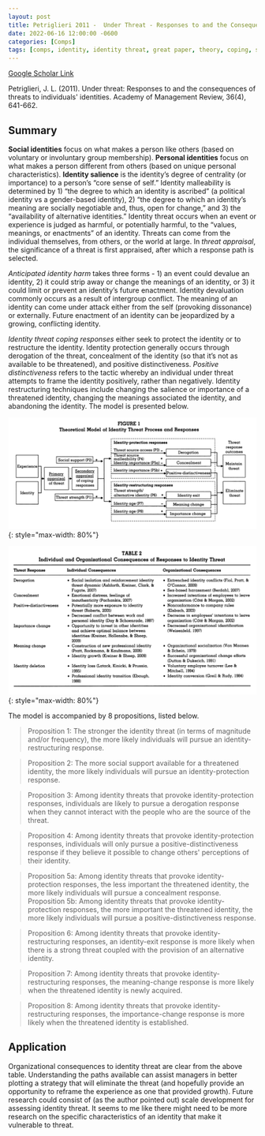 ```yaml
---
layout: post
title: Petriglieri 2011 -  Under Threat - Responses to and the Consequences of Threats to Individuals' Identities
date: 2022-06-16 12:00:00 -0600
categories: [Comps]
tags: [comps, identity, identity threat, great paper, theory, coping, social support]
---
```

[Google Scholar Link](https://scholar.google.com/scholar?hl=en&as_sdt=0%2C45&q=under+threat+responses+to+and+consequences+of+threats+to+individual+identities&btnG=)

Petriglieri, J. L. (2011). Under threat: Responses to and the consequences of threats to individuals' identities. Academy of Management Review, 36(4), 641-662.

## Summary
**Social identities** focus on what makes a person like others (based on voluntary or involuntary  group membership).  **Personal identities** focus on what makes a person different from others (based on unique personal characteristics).  **Identity salience** is the identity’s degree of centrality (or importance) to a person’s “core sense of self.”  Identity malleability is determined by 1) “the degree to which an identity is ascribed” (a political identity vs a gender-based identity), 2) “the degree to which an identity’s meaning are socially negotiable and, thus, open for change,” and 3) the “availability of alternative identities.”  Identity threat occurs when an event or experience is judged as harmful, or potentially harmful, to the “values, meanings, or enactments” of an identity.  Threats can come from the individual themselves, from others, or the world at large.  In _threat appraisal_, the significance of a threat is first appraised, after which a response path is selected.

_Anticipated identity harm_ takes three forms - 1) an event could devalue an identity, 2) it could strip away or change the meanings of an identity, or 3) it could limit or prevent an identity’s future enactment.  Identity devaluation commonly occurs as a result of intergroup conflict.  The meaning of an identity can come under attack either from the self (provoking dissonance) or externally.  Future enactment of an identity can be jeopardized by a growing, conflicting identity.

_Identity threat coping responses_ either seek to protect the identity or to restructure the identity.  Identity protection generally occurs through derogation of the threat, concealment of the identity (so that it’s not as available to be threatened), and positive distinctiveness.  _Positive distinctiveness_ refers to the tactic whereby an individual under threat attempts to frame the identity positively, rather than negatively.  Identity restructuring techniques include changing the salience or importance of a threatened identity, changing the meanings associated the identity, and abandoning the identity.  The model is presented below.

![Identity Threat Model](/images/Petriglieri2011-IdentityThreatModel.png){: style="max-width: 80%"}

![Identity Threat Model](/images/Petriglieri2011-ResponsestoIdentityThreat.png ){: style="max-width: 80%"}

The model is accompanied by 8 propositions, listed below.

> Proposition 1: The stronger the identity threat (in terms of magnitude and/or frequency), the more likely individuals will pursue an identity-restructuring response.

> Proposition 2: The more social support available for a threatened identity, the more likely  individuals will pursue an identity-protection response.

> Proposition 3: Among identity threats that provoke identity-protection responses, individuals are likely to pursue a derogation response when they cannot interact with the people who
are the source of the threat.

> Proposition 4: Among identity threats that provoke identity-protection responses, individuals will only pursue a positive-distinctiveness response if they believe it possible to change others'
perceptions of their identity.

> Proposition 5a: Among identity threats that provoke identity-protection responses, the less important the threatened identity, the more likely individuals will pursue a concealment response.  
> Proposition 5b: Among identity threats that provoke identity-protection responses, the more important the threatened identity, the more likely individuals will pursue a positive-distinctiveness response.

> Proposition 6: Among identity threats that provoke identity-restructuring responses, an identity-exit response is more likely when there is a strong threat coupled with the provision of an alternative identity.

> Proposition 7: Among identity threats that provoke identity-restructuring responses, the meaning-change response is more likely when the threatened identity is newly acquired.

> Proposition 8: Among identity threats that provoke identity-restructuring responses, the importance-change response is more likely when the threatened identity is established.

## Application
Organizational consequences to identity threat are clear from the above table.  Understanding the paths available can assist managers in better plotting a strategy that will eliminate the threat (and hopefully provide an opportunity to reframe the experience as one that provided growth).  Future research could consist of (as the author pointed out) scale development for assessing identity threat.  It seems to me like there might need to be more research on the specific characteristics of an identity that make it vulnerable to threat.
